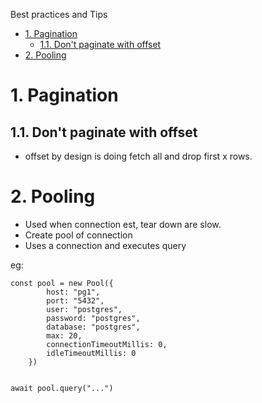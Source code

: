 Best practices and Tips

- [1. Pagination](#1-pagination)
  - [1.1. Don't paginate with offset](#11-dont-paginate-with-offset)
- [2. Pooling](#2-pooling)
# 1. Pagination
## 1.1. Don't paginate with offset
- offset by design is doing fetch all and drop first x rows.

# 2. Pooling
- Used when connection est, tear down are slow.
- Create pool of connection
- Uses a connection and executes query

eg: 
```
const pool = new Pool({
        host: "pg1",
        port: "5432",
        user: "postgres",
        password: "postgres",
        database: "postgres",
        max: 20,
        connectionTimeoutMillis: 0,
        idleTimeoutMillis: 0
    })


await pool.query("...")
```